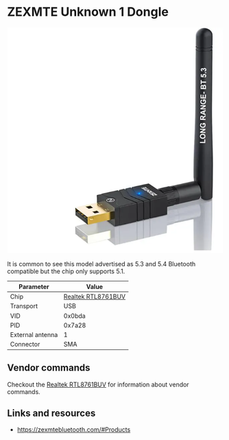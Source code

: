 # ZEXMTE Unknown 1 Dongle

![ZEXMTE Unknown](ZEXMTE_Unk1.webp)

It is common to see this model advertised as 5.3 and 5.4 Bluetooth compatible but the chip only supports 5.1.

| Parameter        | Value                                            |
| ---------------- | ------------------------------------------------ |
| Chip             | [Realtek RTL8761BUV](Chip_Realtek_RTL8761BUV.md) |
| Transport        | USB                                              |
| VID              | 0x0bda                                           |
| PID              | 0x7a28                                           |
| External antenna | 1                                                |
| Connector        | SMA                                              |

## Vendor commands

Checkout the [Realtek RTL8761BUV](Chip_Realtek_RTL8761BUV.md) for information about vendor commands.

## Links and resources

- <https://zexmtebluetooth.com/#Products>
